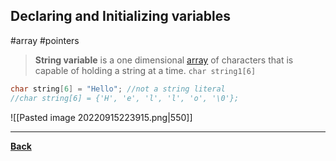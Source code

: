 ## Declaring and Initializing variables
#array #pointers

> **String variable**
> is a one dimensional [array](Carray) of characters that is capable of holding a string at a time.
> `char string1[6]`

```C
char string[6] = "Hello"; //not a string literal
//char string[6] = {'H', 'e', 'l', 'l', 'o', '\0'};
```

![[Pasted image 20220915223915.png|550]]

---
**[Back](Cstrings)**